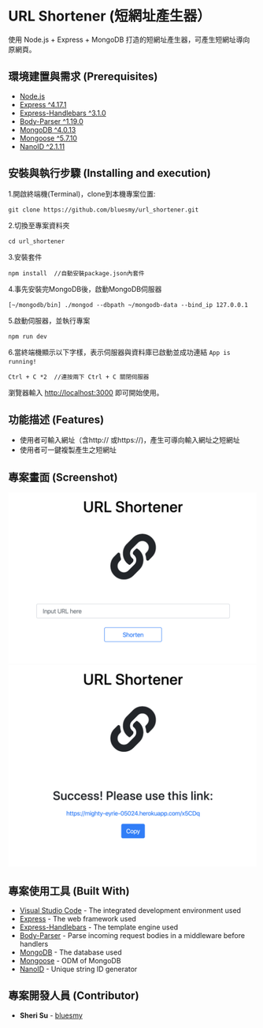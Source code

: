 # URL Shortener (短網址產生器）

使用 Node.js + Express + MongoDB 打造的短網址產生器，可產生短網址導向原網頁。

## 環境建置與需求 (Prerequisites)

* [Node.js](https://nodejs.org/)
* [Express ^4.17.1](https://expressjs.com)
* [Express-Handlebars ^3.1.0](https://www.npmjs.com/package/express-handlebars)
* [Body-Parser ^1.19.0](https://www.npmjs.com/package/body-parser)
* [MongoDB ^4.0.13](https://www.mongodb.com/)
* [Mongoose ^5.7.10](https://mongoosejs.com/)
* [NanoID ^2.1.11](https://www.npmjs.com/package/nanoid)

## 安裝與執行步驟 (Installing and execution)

1.開啟終端機(Terminal)，clone到本機專案位置:

```
git clone https://github.com/bluesmy/url_shortener.git
```

2.切換至專案資料夾

```
cd url_shortener
```

3.安裝套件
```
npm install  //自動安裝package.json內套件
```

4.事先安裝完MongoDB後，啟動MongoDB伺服器

```
[~/mongodb/bin] ./mongod --dbpath ~/mongodb-data --bind_ip 127.0.0.1
```

5.啟動伺服器，並執行專案

```
npm run dev
```

6.當終端機顯示以下字樣，表示伺服器與資料庫已啟動並成功連結
`App is running!`

```
Ctrl + C *2  //連按兩下 Ctrl + C 關閉伺服器
```

瀏覽器輸入 [http://localhost:3000](http://localhost:3000) 即可開始使用。

## 功能描述 (Features)

- 使用者可輸入網址（含http:// 或https://)，產生可導向輸入網址之短網址
- 使用者可一鍵複製產生之短網址

## 專案畫面 (Screenshot)

![首頁](./public/img/index.png)
![URL產生成功畫面](./public/img/short_url_created.png)

## 專案使用工具 (Built With)

* [Visual Studio Code](https://code.visualstudio.com/) - The integrated development environment used
* [Express](https://expressjs.com) - The web framework used
* [Express-Handlebars](https://www.npmjs.com/package/express-handlebars) - The template engine used
* [Body-Parser](https://www.npmjs.com/package/body-parser) - Parse incoming request bodies in a middleware before handlers
* [MongoDB](https://www.mongodb.com/) - The database used
* [Mongoose](https://mongoosejs.com/) - ODM of MongoDB
* [NanoID](https://www.npmjs.com/package/nanoid) - Unique string ID generator

## 專案開發人員 (Contributor)

* **Sheri Su** - [bluesmy](https://github.com/bluesmy)
